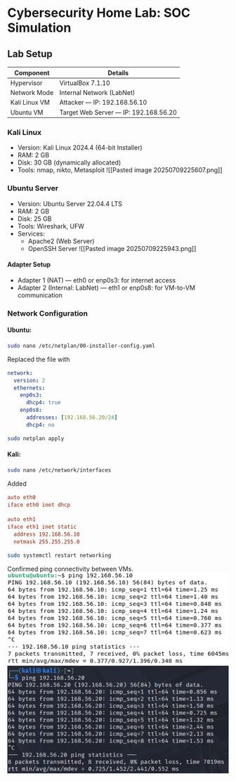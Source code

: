 # Cybersecurity Home Lab: SOC Simulation

## Lab Setup 

| Component     | Details                               |
| ------------- | ------------------------------------- |
| Hypervisor    | VirtualBox 7.1.10                     |
| Network Mode  | Internal Network (LabNet)             |
| Kali Linux VM | Attacker — IP: 192.168.56.10          |
| Ubuntu VM     | Target Web Server — IP: 192.168.56.20 |

### Kali Linux
- Version: Kali Linux 2024.4 (64-bit Installer)
- RAM: 2 GB
- Disk: 30 GB (dynamically allocated)
- Tools: nmap, nikto, Metasploit
![[Pasted image 20250709225607.png]]
### Ubuntu Server
- Version: Ubuntu Server 22.04.4 LTS
- RAM: 2 GB
- Disk: 25 GB
- Tools: Wireshark, UFW
- Services:
	- Apache2 (Web Server)
	- OpenSSH Server
![[Pasted image 20250709225943.png]]
#### Adapter Setup
- Adapter 1 (NAT) — eth0 or enp0s3: for internet access
- Adapter 2 (Internal: LabNet) — eth1 or enp0s8: for VM-to-VM communication  
      
### Network Configuration
#### Ubuntu: 
```bash
sudo nano /etc/netplan/00-installer-config.yaml
```
Replaced the file with
```yaml
network:
  version: 2
  ethernets:
    enp0s3:
      dhcp4: true
    enp0s8:
      addresses: [192.168.56.20/24]
      dhcp4: no
```

```bash
sudo netplan apply
```
#### Kali:
```bash
sudo nano /etc/network/interfaces
```
Added
```ini
auto eth0
iface eth0 inet dhcp

auto eth1
iface eth1 inet static
  address 192.168.56.10
  netmask 255.255.255.0
```

```bash
sudo systemctl restart networking
``` 

Confirmed ping connectivity between VMs.
![](screenshots/Pasted%20image%2020250716030213.png)
![](screenshots/Pasted%20image%2020250716030046.png)
